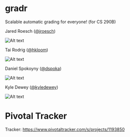 gradr
=====

Scalable automatic grading for everyone! (for CS 290B)

Jared Roesch ([@jroesch](https://github.com/jroesch]))  

![Alt text](https://avatars3.githubusercontent.com/u/696509?v=2&s=460)

Tai Rodrig ([@hkloom](https://github.com/hkloom]))  

![Alt text](https://fbcdn-sphotos-g-a.akamaihd.net/hphotos-ak-xaf1/v/t1.0-9/10703991_3517551537618_3216179348348774884_n.jpg?oh=d26ea1770cf7162e520a1a190f26d3dc&oe=54E598C4&__gda__=1420987363_52f89cafed072182a6ea4cc2f6c9d07b)
 
Daniel Spokoyny ([@dspoka](https://github.com/dspoka]))  

![Alt text](https://scontent-b-sea.xx.fbcdn.net/hphotos-xfa1/t31.0-8/462435_10200880011778269_125489104_o.jpg)

Kyle Dewey ([@kyledewey](https://github.com/kyledewey]))  

![Alt text](https://avatars0.githubusercontent.com/u/992190?v=2&s=460)

# Pivotal Tracker
 
Tracker: https://www.pivotaltracker.com/s/projects/1193850

